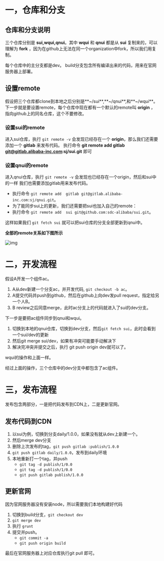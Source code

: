 # 一，仓库和分支

## 仓库和分支说明

三个仓库分别是 **sui,wqui,qnui**。其中 **wqui** 和 **qnui** 都是从 **sui** 复制来的，可以理解为 **fork** ，因为在github上无法在同一个organization中fork，所以我们用复制。

每个仓库中的主分支都是dev。
build分支包含所有编译出来的代码，用来在官网服务器上部署。

## 设置remote
假设把三个仓库都clone到本地之后分别是**~/sui**,**~/qnui**,和**~/wqui**。
下一步就是要设置remote，每个仓库中现在都有一个默认的remote叫 **origin** ，指向github上的同名仓库，这个不要修改。

### 设置sui的remote

进入sui仓库，执行 `git remote -v` 会发现已经存在一个 **origin**，那么我们还需要添加一个 **gitlab** 来发布代码。
执行命令 **git remote add  gitlab git@gitlab.alibaba-inc.com:sj/sui.git** 即可

### 设置qnui的remote

进入qnui仓库，执行 `git remote -v` 会发现也已经存在一个origin，然后和sui中的一样 我们也需要添加gitlab用来发布代码。

* 执行命令 `git remote add  gitlab git@gitlab.alibaba-inc.com:sj/qnui.git`。
* 为了能同步sui上的更新，我们还需要把sui也加入自己的remote：
* 执行命令 `git remote add  sui git@github.com:sdc-alibaba/sui.git`。

这样如果我们 `git fetch sui` 就可以把sui仓库的分支全部更新到qnui中。

**全部的remote关系如下图所示**

![img](http://gtms03.alicdn.com/tps/i3/T17_q9FrFdXXX6cUbS-830-646.png)

# 二，开发流程

假设A开发一个组件ac。

1. A从dev新建一个分支ac，并开发代码, `git checkout -b ac`。
2. A提交代码并push到github，然后在github上向dev发pull request，指定给另一个人B。
3. B review之后同意merge，此时ac分支上的代码就进入了sui的dev分支。

下一步是要把ac组件同步到qnui和wqui。

1. 切换到本地的qnui仓库，切换到dev分支，然后`git fetch sui`，此时会看到一个sui/dev的更新
2. 然后git merge sui/dev，如果有冲突可能要手动解决下
3. 解决完冲突并提交之后，执行 git push origin dev就可以了。

wqui的操作和上面一样。

经过上面的操作，三个仓库中的dev分支中都包含了ac组件。

# 三，发布流程
发布包含两部分，一是把代码发布到CDN上，二是更新官网。

## 发布代码到CDN
1. 以sui为例，切换到分支daily/1.0.0，如果没有就从dev上新建一个。
2. 然后merge dev分支
3. 删除上次发布的tag，`git push gitlab :publish/1.0.0`
4. `git push gitlab daily/1.0.0`，发布到daily环境
5. 本地重新打一个tag，并push
    - `git tag -d publish/1/0.0`
    - `git tag -d publish/1/0.0`
    - `git push gitlab publish/1.0.0`

## 更新官网

因为官网服务器没有安装node，所以需要我们本地构建好代码

1. 切换到build分支，`git checkout dev`
2. `git merge dev`
3. 执行 `grunt`
4. 提交并push。
     * `git commit -a`
     * `git push origin build`
     
最后在官网服务器上对应仓库执行git pull 即可。
